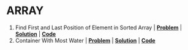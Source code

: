 # ARRAY

1. Find First and Last Position of Element in Sorted Array  | [**Problem**](https://leetcode.com/problems/find-first-and-last-position-of-element-in-sorted-array/) | [**Solution**](https://www.youtube.com/watch?v=V74aDHy0uDg) | [**Code**](https://github.com/vergebit/LeetCode/blob/main/Array/find_first_and_last_position_of_element_in_sorted_array.cpp)
2. Container With Most Water | [**Problem**](https://leetcode.com/problems/container-with-most-water/) | [**Solution**](https://www.youtube.com/watch?v=k6UizQ89DDA) | [**Code**](https://github.com/vergebit/LeetCode/blob/main/Array/container_with_most_water.cpp)